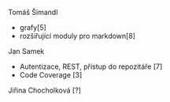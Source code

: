Tomáš Šimandl
- grafy[5]
- rozšiřující moduly pro markdown[8]

Jan Samek
- Autentizace, REST, přístup do repozitáře [7]
- Code Coverage [3]

Jiřina Chocholková [?]
